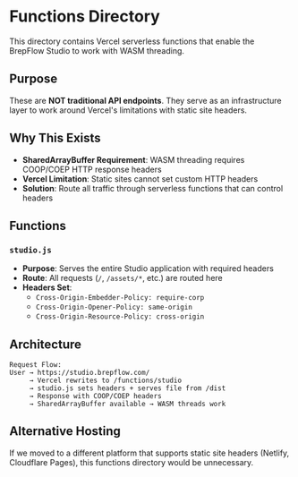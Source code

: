 # Functions Directory

This directory contains Vercel serverless functions that enable the BrepFlow Studio to work with WASM threading.

## Purpose

These are **NOT traditional API endpoints**. They serve as an infrastructure layer to work around Vercel's limitations with static site headers.

## Why This Exists

- **SharedArrayBuffer Requirement**: WASM threading requires COOP/COEP HTTP response headers
- **Vercel Limitation**: Static sites cannot set custom HTTP headers
- **Solution**: Route all traffic through serverless functions that can control headers

## Functions

### `studio.js`
- **Purpose**: Serves the entire Studio application with required headers
- **Route**: All requests (`/`, `/assets/*`, etc.) are routed here
- **Headers Set**:
  - `Cross-Origin-Embedder-Policy: require-corp`
  - `Cross-Origin-Opener-Policy: same-origin`
  - `Cross-Origin-Resource-Policy: cross-origin`

## Architecture

```
Request Flow:
User → https://studio.brepflow.com/
     → Vercel rewrites to /functions/studio
     → studio.js sets headers + serves file from /dist
     → Response with COOP/COEP headers
     → SharedArrayBuffer available → WASM threads work
```

## Alternative Hosting

If we moved to a different platform that supports static site headers (Netlify, Cloudflare Pages), this functions directory would be unnecessary.